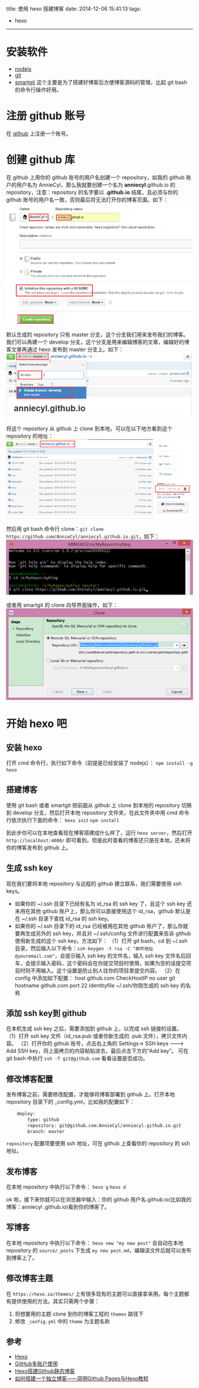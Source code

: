 title: 使用 hexo 搭建博客
date: 2014-12-06 15:41:13
tags: 
- hexo
---

# 安装软件

- [nodejs](http://nodejs.org/)
- [git](http://git-scm.com/downloads)
- [smartgit](http://www.syntevo.com/smartgit/) 这个主要是为了搭建好博客后方便博客源码的管理，比起 git bash 的命令行操作好用。

# 注册 github 账号

在 [github](https://github.com/) 上注册一个账号。

# 创建 github 库

在 github 上用你的 github 账号的用户名创建一个 repository，如我的 github 账户的用户名为 AnnieCyl，那么我就要创建一个名为 **anniecyl**.github.io 的 repository，注意：repository 的名字要以 **.github.io** 结尾，且必须与你的 github 账号的用户名一致，否则最后将无法打开你的博客页面。如下：
![1](/img/2014-12-06-start-using-hexo/1.png)

默认生成的 repository 只有 master 分支，这个分支我们用来发布我们的博客。我们可以再建一个 develop 分支，这个分支是用来编辑博客的文章，编辑好的博客文章再通过 hexo 发布到 master 分支上。如下：
![2](/img/2014-12-06-start-using-hexo/2.png)

将这个 repository 从 github 上 clone 到本地，可以在以下地方看到这个 repository 的地址：
![3](/img/2014-12-06-start-using-hexo/3.png)

然后用 git bash 命令行 clone：`git clone https://github.com/AnnieCyl/anniecyl.github.io.git`，如下：
![4](/img/2014-12-06-start-using-hexo/4.png)

或者用 smartgit 的 clone 向导界面操作，如下：
![5](/img/2014-12-06-start-using-hexo/5.png)

# 开始 hexo 吧

## 安装 hexo

打开 cmd 命令行，执行如下命令（前提是已经安装了 nodejs）：
`npm install -g hexo`

## 搭建博客

使用 git bash 或者 smartgit 把前面从 github 上 clone 到本地的 repository 切换到 develop 分支，然后打开本地 repository 文件夹，在此文件夹中用 cmd 命令行依次执行下面的命令：
`hexo init`
`npm install`

到此步你可以在本地查看现在博客搭建成什么样了，运行 `hexo server`，然后打开 `http://localhost:4000/` 即可看到。但是此时查看的博客还只是在本地，还未将你的博客发布到 github 上。

## 生成 ssh key
现在我们要将本地 repository 与远程的 github 建立联系，我们需要使用 ssh keys。
- 如果你的 ~/.ssh 目录下已经有名为 id_rsa 的 ssh key 了，且这个 ssh key 还未用在其他 github 账户上，那么你可以直接使用这个 id_rsa，github 默认是在 ~/.ssh 目录下查找 id_rsa 的 ssh key。
- 如果你的 ~/.ssh 目录下的 id_rsa 已经被用在其他 github 账户了，那么你就要再生成另外的 ssh key，并且对 ~/.ssh/config 文件进行配置来告诉 github 使用新生成的这个 ssh key。方法如下：
（1）打开 git bash，cd 到 ~/.ssh 目录，然后输入以下命令：`ssh-keygen -t rsa -C "邮件地址@youremail.com"`，会提示输入 ssh key 的文件名，输入 ssh key 文件名后回车，会提示输入密码，这个密码会在你提交项目时使用，如果为空的话提交项目时则不用输入。这个设置是防止别人往你的项目里提交内容。
（2）在 config 中添加如下配置：
        host github.com
            CheckHostIP no
            user git
            hostname github.com
            port 22
            identityfile ~/.ssh/你刚生成的 ssh key 的名称

## 添加 ssh key到 github
在本机生成 ssh key 之后，需要添加到 github 上，以完成 ssh 链接的设置。
（1）打开 ssh key 文件（id_rsa.pub 或者你新生成的 .pub 文件），拷贝文件内容。
（2）打开你的 github 账号，点击右上角的 Settings-> SSH keys ---> Add SSH key，将上面拷贝的内容粘贴进去，最后点击下方的“Add key”。
可在 git bash 中执行 `ssh -T git@github.com` 看看设置是否成功。

## 修改博客配置
发布博客之前，需要修改配置，才能够将博客部署到 github 上。打开本地 repository 目录下的 _config.yml，比如我的配置如下：
   
        deploy:
	        type: github
	        repository: git@github.com:AnnieCyl/anniecyl.github.io.git
	        branch: master

`repository` 配置项要使用 ssh 地址，可在 github 上查看你的 repository 的 ssh 地址。

## 发布博客
在本地 repository 中执行以下命令：
`hexo g`
`hexo d`

ok 啦，接下来你就可以在浏览器中输入：你的 github 用户名.github.io(比如我的博客：anniecyl
.github.io)看到你的博客了。

## 写博客
在本地 repository 中执行以下命令：
`hexo new "my new post"`
会自动在本地 repository 的 `source/_posts` 下生成 `my new post.md`，编辑该文件后就可以发布到博客上了。

## 修改博客主题
在 `https://hexo.io/themes/` 上有很多现有的主题可以直接拿来用。每个主题都有提供使用的方法。其实只需两个步骤：
1. 将想要用的主题 clone 到你的博客工程的 `themes` 路径下
2. 修改 `_config.yml` 中的 `theme` 为主题名称

## 参考

- [Hexo](http://hexo.io/docs/)
- [GitHub多账户使用](http://www.blogjava.net/lishunli/archive/2012/03/08/371556.html)
- [Hexo搭建Github静态博客](http://www.cnblogs.com/zhcncn/p/4097881.html)
- [如何搭建一个独立博客——简明Github Pages与Hexo教程](http://www.jianshu.com/p/05289a4bc8b2)
